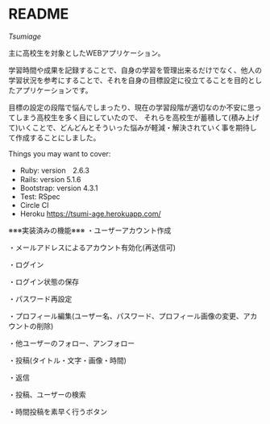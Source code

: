 # README
*Tsumiage*

主に高校生を対象としたWEBアプリケーション。

学習時間や成果を記録することで、自身の学習を管理出来るだけでなく、他人の学習状況を参考にすることで、それを自身の目標設定に役立てることを目的としたアプリケーションです。

目標の設定の段階で悩んでしまったり、現在の学習段階が適切なのか不安に思ってしまう高校生を多く目にしていたので、
それらを高校生が蓄積して(積み上げて)いくことで、どんどんとそういった悩みが軽減・解決されていく事を期待して作成することにしました。

Things you may want to cover:

* Ruby:  version　2.6.3
* Rails: version 5.1.6
* Bootstrap: version 4.3.1
* Test: RSpec
* Circle CI
* Heroku
  https://tsumi-age.herokuapp.com/

※※※実装済みの機能※※※
・ユーザーアカウント作成

・メールアドレスによるアカウント有効化(再送信可)

・ログイン

・ログイン状態の保存

・パスワード再設定

・プロフィール編集(ユーザー名、パスワード、プロフィール画像の変更、アカウントの削除)

・他ユーザーのフォロー、アンフォロー

・投稿(タイトル・文字・画像・時間)

・返信

・投稿、ユーザーの検索

・時間投稿を素早く行うボタン
